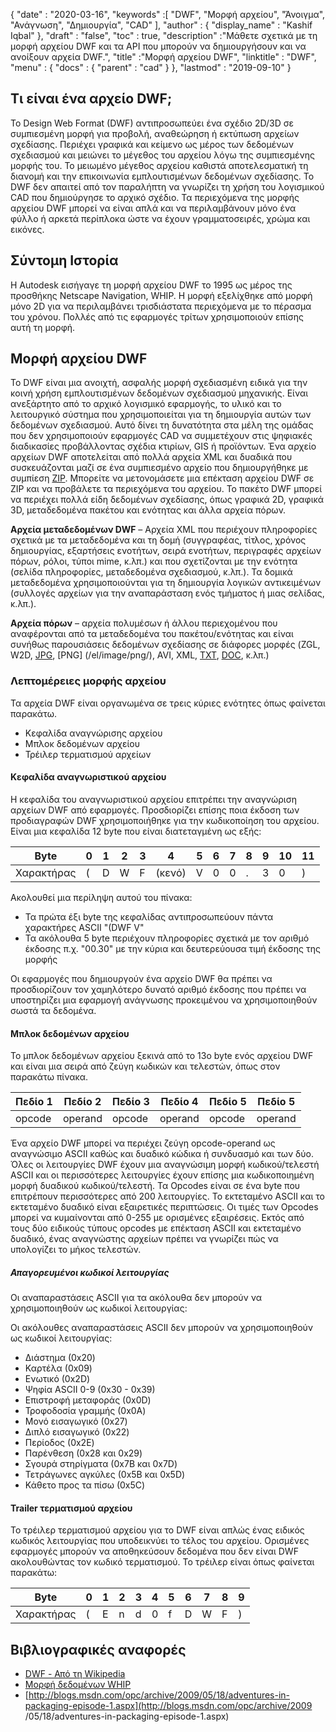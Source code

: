 {
  "date" : "2020-03-16",
  "keywords" :[ "DWF", "Μορφή αρχείου", "Άνοιγμα", "Ανάγνωση", "Δημιουργία", "CAD" ],
  "author" : {
    "display_name" : "Kashif Iqbal"
},
  "draft" : "false",
  "toc" : true,
  "description" :"Μάθετε σχετικά με τη μορφή αρχείου DWF και τα API που μπορούν να δημιουργήσουν και να ανοίξουν αρχεία DWF.",
  "title" :"Μορφή αρχείου DWF",
  "linktitle" : "DWF",
  "menu" : {
    "docs" : {
      "parent" : "cad"
}
},
  "lastmod" : "2019-09-10"
}

## Τι είναι ένα αρχείο DWF;

Το Design Web Format (DWF) αντιπροσωπεύει ένα σχέδιο 2D/3D σε συμπιεσμένη μορφή για προβολή, αναθεώρηση ή εκτύπωση αρχείων σχεδίασης. Περιέχει γραφικά και κείμενο ως μέρος των δεδομένων σχεδιασμού και μειώνει το μέγεθος του αρχείου λόγω της συμπιεσμένης μορφής του. Το μειωμένο μέγεθος αρχείου καθιστά αποτελεσματική τη διανομή και την επικοινωνία εμπλουτισμένων δεδομένων σχεδίασης. Το DWF δεν απαιτεί από τον παραλήπτη να γνωρίζει τη χρήση του λογισμικού CAD που δημιούργησε το αρχικό σχέδιο. Τα περιεχόμενα της μορφής αρχείου DWF μπορεί να είναι απλά και να περιλαμβάνουν μόνο ένα φύλλο ή αρκετά περίπλοκα ώστε να έχουν γραμματοσειρές, χρώμα και εικόνες.

## Σύντομη Ιστορία ##

Η Autodesk εισήγαγε τη μορφή αρχείου DWF το 1995 ως μέρος της προσθήκης Netscape Navigation, WHIP. Η μορφή εξελίχθηκε από μορφή μόνο 2D για να περιλαμβάνει τρισδιάστατα περιεχόμενα με το πέρασμα του χρόνου. Πολλές από τις εφαρμογές τρίτων χρησιμοποιούν επίσης αυτή τη μορφή.

## Μορφή αρχείου DWF ##

Το DWF είναι μια ανοιχτή, ασφαλής μορφή σχεδιασμένη ειδικά για την κοινή χρήση εμπλουτισμένων δεδομένων σχεδιασμού μηχανικής. Είναι ανεξάρτητο από το αρχικό λογισμικό εφαρμογής, το υλικό και το λειτουργικό σύστημα που χρησιμοποιείται για τη δημιουργία αυτών των δεδομένων σχεδιασμού. Αυτό δίνει τη δυνατότητα στα μέλη της ομάδας που δεν χρησιμοποιούν εφαρμογές CAD να συμμετέχουν στις ψηφιακές διαδικασίες προβάλλοντας σχέδια κτιρίων, GIS ή προϊόντων. Ένα αρχείο αρχείων DWF αποτελείται από πολλά αρχεία XML και δυαδικά που συσκευάζονται μαζί σε ένα συμπιεσμένο αρχείο που δημιουργήθηκε με συμπίεση [ZIP](/el/compression/zip/). Μπορείτε να μετονομάσετε μια επέκταση αρχείου DWF σε ZIP και να προβάλετε τα περιεχόμενα του αρχείου. Το πακέτο DWF μπορεί να περιέχει πολλά είδη δεδομένων σχεδίασης, όπως γραφικά 2D, γραφικά 3D, μεταδεδομένα πακέτου και ενότητας και άλλα αρχεία πόρων.

**Αρχεία μεταδεδομένων DWF** – Αρχεία XML που περιέχουν πληροφορίες σχετικά με τα μεταδεδομένα και τη δομή (συγγραφέας, τίτλος, χρόνος δημιουργίας, εξαρτήσεις ενοτήτων, σειρά ενοτήτων, περιγραφές αρχείων πόρων, ρόλοι, τύποι mime, κ.λπ.) και που σχετίζονται με την ενότητα (σελίδα πληροφορίες, μεταδεδομένα σχεδιασμού, κ.λπ.). Τα δομικά μεταδεδομένα χρησιμοποιούνται για τη δημιουργία λογικών αντικειμένων (συλλογές αρχείων για την αναπαράσταση ενός τμήματος ή μιας σελίδας, κ.λπ.).

**Αρχεία πόρων** – αρχεία πολυμέσων ή άλλου περιεχομένου που αναφέρονται από τα μεταδεδομένα του πακέτου/ενότητας και είναι συνήθως παρουσιάσεις δεδομένων σχεδίασης σε διάφορες μορφές (ZGL, W2D, [JPG](/el/image/jpeg/), [PNG] (/el/image/png/), AVI, XML, [TXT](/el/word-processing/txt/), [DOC](/el/word-processing/doc/), κ.λπ.)

### Λεπτομέρειες μορφής αρχείου ###

Τα αρχεία DWF είναι οργανωμένα σε τρεις κύριες ενότητες όπως φαίνεται παρακάτω.

* Κεφαλίδα αναγνώρισης αρχείου
* Μπλοκ δεδομένων αρχείου
* Τρέιλερ τερματισμού αρχείων

#### Κεφαλίδα αναγνωριστικού αρχείου ####

Η κεφαλίδα του αναγνωριστικού αρχείου επιτρέπει την αναγνώριση αρχείων DWF από εφαρμογές. Προσδιορίζει επίσης ποια έκδοση των προδιαγραφών DWF χρησιμοποιήθηκε για την κωδικοποίηση του αρχείου. Είναι μια κεφαλίδα 12 byte που είναι διατεταγμένη ως εξής:


|Byte|0|1|2|3|4|5|6|7|8|9|10|11
--- | --- |--- | --- |--- | --- |--- | --- |--- | --- |--- | --- |--- |
|Χαρακτήρας|(|D|W|F|(κενό)|V|0|0|.|3|0|)

Ακολουθεί μια περίληψη αυτού του πίνακα:

* Τα πρώτα έξι byte της κεφαλίδας αντιπροσωπεύουν πάντα χαρακτήρες ASCII "(DWF V"
* Τα ακόλουθα 5 byte περιέχουν πληροφορίες σχετικά με τον αριθμό έκδοσης π.χ. "00.30" με την κύρια και δευτερεύουσα τιμή έκδοσης της μορφής

Οι εφαρμογές που δημιουργούν ένα αρχείο DWF θα πρέπει να προσδιορίζουν τον χαμηλότερο δυνατό αριθμό έκδοσης που πρέπει να υποστηρίζει μια εφαρμογή ανάγνωσης προκειμένου να χρησιμοποιηθούν σωστά τα δεδομένα.

#### Μπλοκ δεδομένων αρχείου ####

Το μπλοκ δεδομένων αρχείου ξεκινά από το 13ο byte ενός αρχείου DWF και είναι μια σειρά από ζεύγη κωδικών και τελεστών, όπως στον παρακάτω πίνακα.

|Πεδίο 1|Πεδίο 2|Πεδίο 3|Πεδίο 4|Πεδίο 5|Πεδίο 5
--- | --- |--- | --- |--- | --- |
|opcode|operand|opcode|operand|opcode|operand

Ένα αρχείο DWF μπορεί να περιέχει ζεύγη opcode-operand ως αναγνώσιμο ASCII καθώς και δυαδικό κώδικα ή συνδυασμό και των δύο. Όλες οι λειτουργίες DWF έχουν μια αναγνώσιμη μορφή κωδικού/τελεστή ASCII και οι περισσότερες λειτουργίες έχουν επίσης μια κωδικοποιημένη μορφή δυαδικού κωδικού/τελεστή. Τα Opcodes είναι σε ένα byte που επιτρέπουν περισσότερες από 200 λειτουργίες. Το εκτεταμένο ASCII και το εκτεταμένο δυαδικό είναι εξαιρετικές περιπτώσεις. Οι τιμές των Opcodes μπορεί να κυμαίνονται από 0-255 με ορισμένες εξαιρέσεις. Εκτός από τους δύο ειδικούς τύπους opcodes με επέκταση ASCII και εκτεταμένο δυαδικό, ένας αναγνώστης αρχείων πρέπει να γνωρίζει πώς να υπολογίζει το μήκος τελεστών.

##### Απαγορευμένοι κωδικοί λειτουργίας #####

Οι αναπαραστάσεις ASCII για τα ακόλουθα δεν μπορούν να χρησιμοποιηθούν ως κωδικοί λειτουργίας:

Οι ακόλουθες αναπαραστάσεις ASCII δεν μπορούν να χρησιμοποιηθούν ως κωδικοί λειτουργίας:

* Διάστημα (0x20)
* Καρτέλα (0x09)
* Ενωτικό (0x2D)
* Ψηφία ASCII 0-9 (0x30 - 0x39)
* Επιστροφή μεταφοράς (0x0D)
* Τροφοδοσία γραμμής (0x0A)
* Μονό εισαγωγικό (0x27)
* Διπλό εισαγωγικό (0x22)
* Περίοδος (0x2E)
* Παρένθεση (0x28 και 0x29)
* Σγουρά στηρίγματα (0x7B και 0x7D)
* Τετράγωνες αγκύλες (0x5B και 0x5D)
* Κάθετο προς τα πίσω (0x5C)

#### Trailer τερματισμού αρχείου ####

Το τρέιλερ τερματισμού αρχείου για το DWF είναι απλώς ένας ειδικός κωδικός λειτουργίας που υποδεικνύει το τέλος του αρχείου. Ορισμένες εφαρμογές μπορούν να αποθηκεύσουν δεδομένα που δεν είναι DWF ακολουθώντας τον κωδικό τερματισμού. Το τρέιλερ είναι όπως φαίνεται παρακάτω:


|Byte|0|1|2|3|4|5|6|7|8|9
---|---|---|---|---|---|---|---|---|---|---|
|Χαρακτήρας|(|E|n|d|0|f|D|W|F|)

## Βιβλιογραφικές αναφορές ##

* [DWF - Από τη Wikipedia](https://en.wikipedia.org/wiki/Design_Web_Format)
* [Μορφή δεδομένων WHIP](http://paulbourke.net/dataformats/whip/)
* [http://blogs.msdn.com/opc/archive/2009/05/18/adventures-in-packaging-episode-1.aspx](http://blogs.msdn.com/opc/archive/2009 /05/18/adventures-in-packaging-episode-1.aspx)


